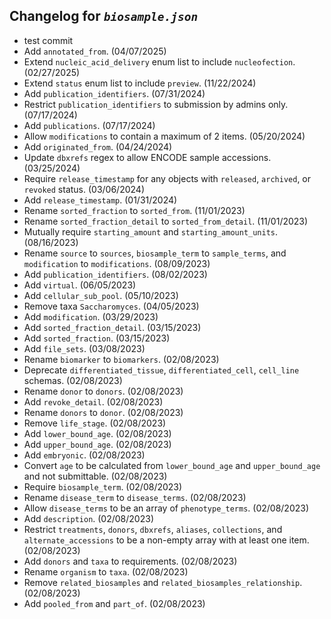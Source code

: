 ## Changelog for *`biosample.json`*

* test commit
* Add `annotated_from`. (04/07/2025)
* Extend `nucleic_acid_delivery` enum list to include `nucleofection`. (02/27/2025)
* Extend `status` enum list to include `preview`. (11/22/2024)
* Add `publication_identifiers`. (07/31/2024)
* Restrict `publication_identifiers` to submission by admins only. (07/17/2024)
* Add `publications`. (07/17/2024)
* Allow `modifications` to contain a maximum of 2 items. (05/20/2024)
* Add `originated_from`. (04/24/2024)
* Update `dbxrefs` regex to allow ENCODE sample accessions. (03/25/2024)
* Require `release_timestamp` for any objects with `released`, `archived`, or `revoked` status. (03/06/2024)
* Add `release_timestamp`. (01/31/2024)
* Rename `sorted_fraction` to `sorted_from`. (11/01/2023)
* Rename `sorted_fraction_detail` to `sorted_from_detail`. (11/01/2023)
* Mutually require `starting_amount` and `starting_amount_units`. (08/16/2023)
* Rename `source` to `sources`, `biosample_term` to `sample_terms`, and `modification` to `modifications`. (08/09/2023)
* Add `publication_identifiers`. (08/02/2023)
* Add `virtual`. (06/05/2023)
* Add `cellular_sub_pool`. (05/10/2023)
* Remove taxa `Saccharomyces`. (04/05/2023)
* Add `modification`. (03/29/2023)
* Add `sorted_fraction_detail`. (03/15/2023)
* Add `sorted_fraction`. (03/15/2023)
* Add `file_sets`. (03/08/2023)
* Rename `biomarker` to `biomarkers`. (02/08/2023)
* Deprecate `differentiated_tissue`, `differentiated_cell`, `cell_line` schemas. (02/08/2023)
* Rename `donor` to `donors`. (02/08/2023)
* Add `revoke_detail`. (02/08/2023)
* Rename `donors` to `donor`. (02/08/2023)
* Remove `life_stage`. (02/08/2023)
* Add `lower_bound_age`. (02/08/2023)
* Add `upper_bound_age`. (02/08/2023)
* Add `embryonic`. (02/08/2023)
* Convert `age` to be calculated from `lower_bound_age` and `upper_bound_age` and not submittable. (02/08/2023)
* Require `biosample_term`. (02/08/2023)
* Rename `disease_term` to `disease_terms`. (02/08/2023)
* Allow `disease_terms` to be an array of `phenotype_terms`. (02/08/2023)
* Add `description`. (02/08/2023)
* Restrict `treatments`, `donors`, `dbxrefs`, `aliases`, `collections`, and `alternate_accessions` to be a non-empty array with at least one item. (02/08/2023)
* Add `donors` and `taxa` to requirements. (02/08/2023)
* Rename `organism` to `taxa`. (02/08/2023)
* Remove `related_biosamples` and `related_biosamples_relationship`. (02/08/2023)
* Add `pooled_from` and `part_of`. (02/08/2023)
